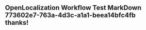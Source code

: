 <properties
ms.topic="hero-topic1"
ms.test1="hero-topic"
ms.test2="test"/>

## OpenLocalization Workflow Test MarkDown 773602e7-763a-4d3c-a1a1-beea14bfc4fb thanks!
